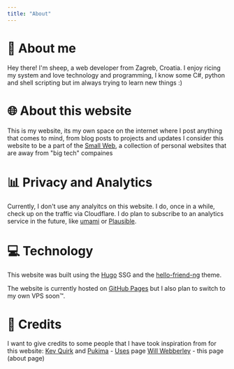 ```yaml
---
title: "About"
---
```


# 🐏 About me
Hey there! I'm sheep, a web developer from Zagreb, Croatia. I enjoy ricing my system and love technology and programming, I know some C#, python and shell scripting but im always trying to learn new things :)

# 🌐 About this website
This is my website, its my own space on the internet where I post anything that comes to mind, from blog posts to projects and updates
I consider this website to be a part of the [Small Web](https://ar.al/2020/08/07/what-is-the-small-web/), a collection of personal websites that are away from "big tech" compaines

# 📊 Privacy and Analytics
Currently, I don't use any analyitcs on this website. I do, once in a while, check up on the traffic via Cloudflare.
I do plan to subscribe to an analytics service in the future, like [umami](https://umami.is/) or [Plausible](https://plausible.io/).

# 💻 Technology
This website was built using the [Hugo](https://gohugo.io) SSG and the [hello-friend-ng](https://github.com/rhazdon/hugo-theme-hello-friend-ng) theme.

The website is currently hosted on [GitHub Pages](https://github.com/pages) but I also plan to switch to my own VPS soon™️.

# 👏 Credits
I want to give credits to some people that I have took inspiration from for this website:
[Kev Quirk](https://kevq.uk) and [Pukima](https://pukima.site) - [Uses](https://sheepdev.xyz/uses) page
[Will Webberley](https://wilw.dev) - this page (about page)


